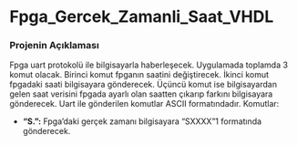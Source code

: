 # Fpga_Gercek_Zamanli_Saat_VHDL

### Projenin Açıklaması

Fpga uart protokolü ile bilgisayarla haberleşecek. Uygulamada toplamda 3 komut olacak. Birinci komut fpganın saatini değiştirecek. İkinci komut fpgadaki saati bilgisayara gönderecek. Üçüncü komut ise bilgisayardan gelen saat verisini fpgada ayarlı olan saatten çıkarıp farkını bilgisayara gönderecek. Uart ile gönderilen komutlar ASCII formatındadır. Komutlar:

* **“S.”:** Fpga’daki gerçek zamanı bilgisayara “SXXXX”1 formatında gönderecek.
